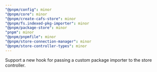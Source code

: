 ```yaml
---
"@pnpm/config": minor
"@pnpm/core": minor
"@pnpm/create-cafs-store": minor
"@pnpm/fs.indexed-pkg-importer": minor
"@pnpm/package-store": minor
"pnpm": minor
"@pnpm/pnpmfile": minor
"@pnpm/store-connection-manager": minor
"@pnpm/store-controller-types": minor
---
```


Support a new hook for passing a custom package importer to the store controller.
